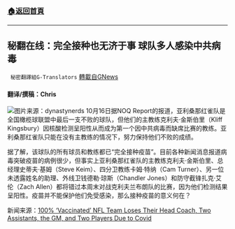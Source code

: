 ###  [:house:返回首頁](https://github.com/ourhimalayas/txt)
---


## 秘翻在线：完全接种也无济于事 球队多人感染中共病毒
` 秘密翻譯組G-Translators` [轉載自GNews](https://gnews.org/zh-hans/1599034/)

#### 翻译/撰稿：Chris
![](https://assets.gnews.org/wp-content/uploads/2021/10/ArizonaCardinals.jpg)图片来源：dynastynerds
10月16日据NOQ Report的报道，亚利桑那红雀队是全国橄榄球联盟中最后一支不败的球队，但他们的主教练克利夫·金斯伯里（Kliff Kingsbury）因核酸检测呈阳性从而成为第一个因中共病毒而缺席比赛的教练。亚利桑那红雀队只能在没有主教练的情况下，努力保持他们不败的成绩。

据了解，该球队的所有球员和教练都已“完全接种疫苗”。目前各种新闻消息报道病毒突破疫苗的病例很少，但事实上亚利桑那红雀队的主教练克利夫·金斯伯里、总经理史蒂夫·基姆（Steve Keim）、四分卫教练卡姆·特纳（Cam Turner）、另一位未透露姓名的助理、外线卫钱德勒·琼斯（Chandler Jones）和防守截锋扎克·艾伦（Zach Allen）都将错过本周末对战克利夫兰布朗队的比赛，因为他们检测结果呈阳性。疫苗并不能保护他们免受感染，那么接种疫苗的意义何在？

新闻来源：[100% ‘Vaccinated’ NFL Team Loses Their Head Coach, Two Assistants, the GM, and Two Players Due to Covid](https://noqreport.com/2021/10/16/100-vaccinated-nfl-team-loses-their-head-coach-two-assistants-the-gm-and-two-players-due-to-covid/)
